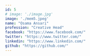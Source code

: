 ```yaml
---
id: 5
# image: './image.jpg'
image: './mem5.jpeg'
name: "Osama Ansari"
profession: "Creative Head"
facebook: "https://www.facebook.com/"
twitter: "https://www.twitter.com/"
linkedin: "https://www.linkedin.com/"
github: "https://github.com/"
---
```

